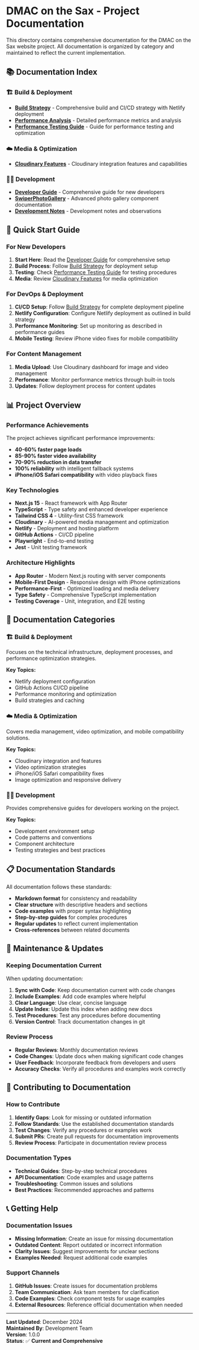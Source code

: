 # DMAC on the Sax - Project Documentation

This directory contains comprehensive documentation for the DMAC on the Sax website project. All documentation is organized by category and maintained to reflect the current implementation.

## 📚 Documentation Index

### 🏗️ **Build & Deployment**
- **[Build Strategy](./BUILD_STRATEGY.md)** - Comprehensive build and CI/CD strategy with Netlify deployment
- **[Performance Analysis](./PERFORMANCE_ANALYSIS.md)** - Detailed performance metrics and analysis
- **[Performance Testing Guide](./PERFORMANCE_TESTING_GUIDE.md)** - Guide for performance testing and optimization

### ☁️ **Media & Optimization**
- **[Cloudinary Features](./CLOUDINARY_FEATURES.md)** - Cloudinary integration features and capabilities

### 🧑‍💻 **Development**
- **[Developer Guide](./DEVELOPER_GUIDE.md)** - Comprehensive guide for new developers
- **[SwiperPhotoGallery](./SWIPER_PHOTO_GALLERY.md)** - Advanced photo gallery component documentation
- **[Development Notes](./notes.md)** - Development notes and observations

## 🚀 **Quick Start Guide**

### **For New Developers**
1. **Start Here**: Read the [Developer Guide](./DEVELOPER_GUIDE.md) for comprehensive setup
2. **Build Process**: Follow [Build Strategy](./BUILD_STRATEGY.md) for deployment setup
3. **Testing**: Check [Performance Testing Guide](./PERFORMANCE_TESTING_GUIDE.md) for testing procedures
4. **Media**: Review [Cloudinary Features](./CLOUDINARY_FEATURES.md) for media optimization

### **For DevOps & Deployment**
1. **CI/CD Setup**: Follow [Build Strategy](./BUILD_STRATEGY.md) for complete deployment pipeline
2. **Netlify Configuration**: Configure Netlify deployment as outlined in build strategy
3. **Performance Monitoring**: Set up monitoring as described in performance guides
4. **Mobile Testing**: Review iPhone video fixes for mobile compatibility

### **For Content Management**
1. **Media Upload**: Use Cloudinary dashboard for image and video management
2. **Performance**: Monitor performance metrics through built-in tools
3. **Updates**: Follow deployment process for content updates

## 📊 **Project Overview**

### **Performance Achievements**
The project achieves significant performance improvements:
- **40-60% faster page loads**
- **85-90% faster video availability** 
- **70-90% reduction in data transfer**
- **100% reliability** with intelligent fallback systems
- **iPhone/iOS Safari compatibility** with video playback fixes

### **Key Technologies**
- **Next.js 15** - React framework with App Router
- **TypeScript** - Type safety and enhanced developer experience
- **Tailwind CSS 4** - Utility-first CSS framework
- **Cloudinary** - AI-powered media management and optimization
- **Netlify** - Deployment and hosting platform
- **GitHub Actions** - CI/CD pipeline
- **Playwright** - End-to-end testing
- **Jest** - Unit testing framework

### **Architecture Highlights**
- **App Router** - Modern Next.js routing with server components
- **Mobile-First Design** - Responsive design with iPhone optimizations
- **Performance-First** - Optimized loading and media delivery
- **Type Safety** - Comprehensive TypeScript implementation
- **Testing Coverage** - Unit, integration, and E2E testing

## 🎯 **Documentation Categories**

### **🏗️ Build & Deployment**
Focuses on the technical infrastructure, deployment processes, and performance optimization strategies.

**Key Topics:**
- Netlify deployment configuration
- GitHub Actions CI/CD pipeline
- Performance monitoring and optimization
- Build strategies and caching

### **☁️ Media & Optimization**
Covers media management, video optimization, and mobile compatibility solutions.

**Key Topics:**
- Cloudinary integration and features
- Video optimization strategies
- iPhone/iOS Safari compatibility fixes
- Image optimization and responsive delivery

### **🧑‍💻 Development**
Provides comprehensive guides for developers working on the project.

**Key Topics:**
- Development environment setup
- Code patterns and conventions
- Component architecture
- Testing strategies and best practices

## 📋 **Documentation Standards**

All documentation follows these standards:
- **Markdown format** for consistency and readability
- **Clear structure** with descriptive headers and sections
- **Code examples** with proper syntax highlighting
- **Step-by-step guides** for complex procedures
- **Regular updates** to reflect current implementation
- **Cross-references** between related documents

## 🔄 **Maintenance & Updates**

### **Keeping Documentation Current**
When updating documentation:
1. **Sync with Code**: Keep documentation current with code changes
2. **Include Examples**: Add code examples where helpful
3. **Clear Language**: Use clear, concise language
4. **Update Index**: Update this index when adding new docs
5. **Test Procedures**: Test any procedures before documenting
6. **Version Control**: Track documentation changes in git

### **Review Process**
- **Regular Reviews**: Monthly documentation reviews
- **Code Changes**: Update docs when making significant code changes
- **User Feedback**: Incorporate feedback from developers and users
- **Accuracy Checks**: Verify all procedures and examples work correctly

## 🤝 **Contributing to Documentation**

### **How to Contribute**
1. **Identify Gaps**: Look for missing or outdated information
2. **Follow Standards**: Use the established documentation standards
3. **Test Changes**: Verify any procedures or examples work
4. **Submit PRs**: Create pull requests for documentation improvements
5. **Review Process**: Participate in documentation review process

### **Documentation Types**
- **Technical Guides**: Step-by-step technical procedures
- **API Documentation**: Code examples and usage patterns
- **Troubleshooting**: Common issues and solutions
- **Best Practices**: Recommended approaches and patterns

## 📞 **Getting Help**

### **Documentation Issues**
- **Missing Information**: Create an issue for missing documentation
- **Outdated Content**: Report outdated or incorrect information
- **Clarity Issues**: Suggest improvements for unclear sections
- **Examples Needed**: Request additional code examples

### **Support Channels**
1. **GitHub Issues**: Create issues for documentation problems
2. **Team Communication**: Ask team members for clarification
3. **Code Examples**: Check component tests for usage examples
4. **External Resources**: Reference official documentation when needed

---

**Last Updated**: December 2024  
**Maintained By**: Development Team  
**Version**: 1.0.0  
**Status**: ✅ **Current and Comprehensive**
